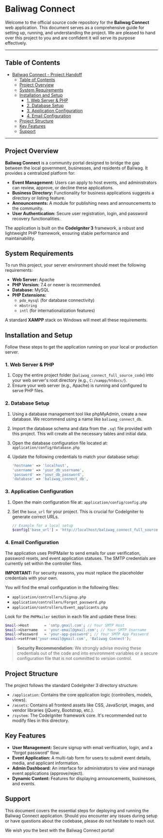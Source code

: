 # Baliwag Connect 
Welcome to the official source code repository for the **Baliwag Connect** web application. This document serves as a comprehensive guide for setting up, running, and understanding the project. We are pleased to hand over this project to you and are confident it will serve its purpose effectively.

---

## Table of Contents

- [Baliwag Connect - Project Handoff](#baliwag-connect---project-handoff)
	- [Table of Contents](#table-of-contents)
	- [Project Overview](#project-overview)
	- [System Requirements](#system-requirements)
	- [Installation and Setup](#installation-and-setup)
		- [1. Web Server \& PHP](#1-web-server--php)
		- [2. Database Setup](#2-database-setup)
		- [3. Application Configuration](#3-application-configuration)
		- [4. Email Configuration](#4-email-configuration)
	- [Project Structure](#project-structure)
	- [Key Features](#key-features)
	- [Support](#support)

---

## Project Overview

**Baliwag Connect** is a community portal designed to bridge the gap between the local government, businesses, and residents of Baliwag. It provides a centralized platform for:

- **Event Management:** Users can apply to host events, and administrators can review, approve, or decline these applications.
- **Business Directory:** Functionality for business applications suggests a directory or listing feature.
- **Announcements:** A module for publishing news and announcements to the community.
- **User Authentication:** Secure user registration, login, and password recovery functionalities.

The application is built on the **CodeIgniter 3** framework, a robust and lightweight PHP framework, ensuring stable performance and maintainability.

## System Requirements

To run this project, your server environment should meet the following requirements:

- **Web Server:** Apache 
- **PHP Version:** 7.4 or newer is recommended.
- **Database:** MySQL 
- **PHP Extensions:**
  - `pdo_mysql` (for database connectivity)
  - `mbstring`
  - `intl` (for internationalization features)

A standard **XAMPP** stack on Windows will meet all these requirements.

## Installation and Setup

Follow these steps to get the application running on your local or production server.

### 1. Web Server & PHP

1. Copy the entire project folder (`baliwag_connect_full_source_code`) into your web server's root directory (e.g., `C:/xampp/htdocs/`).
2. Ensure your web server (e.g., Apache) is running and configured to serve PHP files.

### 2. Database Setup

1. Using a database management tool like phpMyAdmin, create a new database. We recommend using a name like `baliwag_connect_db`.
2. Import the database schema and data from the `.sql` file provided with this project. This will create all the necessary tables and initial data.
3. Open the database configuration file located at:
    `application/config/database.php`
4. Update the following credentials to match your database setup:

    ```php
    'hostname' => 'localhost',
    'username' => 'your_db_username',
    'password' => 'your_db_password',
    'database' => 'baliwag_connect_db',
    ```

### 3. Application Configuration

1. Open the main configuration file at:
    `application/config/config.php`
2. Set the `base_url` for your project. This is crucial for CodeIgniter to generate correct URLs.

    ```php
    // Example for a local setup
    $config['base_url'] = 'http://localhost/baliwag_connect_full_source_code/';
    ```

### 4. Email Configuration

The application uses PHPMailer to send emails for user verification, password resets, and event application statuses. The SMTP credentials are currently set within the controller files.

**IMPORTANT:** For security reasons, you must replace the placeholder credentials with your own.

You will find the email configuration in the following files:

- `application/controllers/Signup.php`
- `application/controllers/Forgot_password.php`
- `application/controllers/Event_applicants.php`

Look for the `PHPMailer` section in each file and update these lines:

```php
$mail->Host       = 'smtp.gmail.com'; // Your SMTP Host
$mail->Username   = 'your-email@gmail.com'; // Your SMTP Username
$mail->Password   = 'your-app-password'; // Your SMTP App Password
$mail->setFrom('your-email@gmail.com', 'Baliwag Connect');
```

> **Security Recommendation:** We strongly advise moving these credentials out of the code and into environment variables or a secure configuration file that is not committed to version control.

## Project Structure

The project follows the standard CodeIgniter 3 directory structure:

- `/application`: Contains the core application logic (controllers, models, views).
- `/assets`: Contains all frontend assets like CSS, JavaScript, images, and vendor libraries (jQuery, Bootstrap, etc.).
- `/system`: The CodeIgniter framework core. It's recommended not to modify files in this directory.

## Key Features

- **User Management:** Secure signup with email verification, login, and a "forgot password" flow.
- **Event Application:** A multi-tab form for users to submit event details, media, and applicant information.
- **Admin Dashboard:** An interface for administrators to view and manage event applications (approve/reject).
- **Dynamic Content:** Features for displaying announcements, businesses, and events.

## Support

This document covers the essential steps for deploying and running the Baliwag Connect application. Should you encounter any issues during setup or have questions about the codebase, please do not hesitate to reach out.

We wish you the best with the Baliwag Connect portal!
